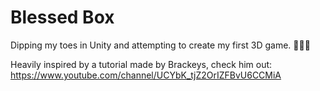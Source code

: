 # Blessed Box
Dipping my toes in Unity and attempting to create my first 3D game. 👨🏼‍💻

Heavily inspired by a tutorial made by Brackeys, check him out:
https://www.youtube.com/channel/UCYbK_tjZ2OrIZFBvU6CCMiA
